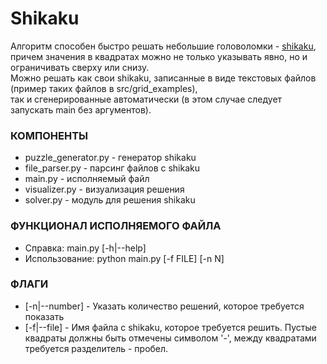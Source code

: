 # Shikaku
Алгоритм способен быстро решать небольшие головоломки - [shikaku](https://en.wikipedia.org/wiki/Shikaku),  
причем значения в квадратах можно не только указывать явно, но и ограничивать сверху или снизу.  
Можно решать как свои shikaku, записанные в виде текстовых файлов (пример таких файлов в src/grid_examples),  
так и сгенерированные автоматически (в этом случае следует запускать main без аргументов).


### КОМПОНЕНТЫ
- puzzle_generator.py - генератор shikaku
- file_parser.py - парсинг файлов с shikaku
- main.py - исполняемый файл
- visualizer.py - визуализация решения
- solver.py - модуль для решения shikaku


### ФУНКЦИОНАЛ ИСПОЛНЯЕМОГО ФАЙЛА
- Справка: main.py [-h|--help]
- Использование: python main.py [-f FILE] [-n N]
 
### ФЛАГИ
- [-n|--number] - Указать количество решений, которое требуется показать
- [-f|--file] - Имя файла с shikaku, которое требуется решить. Пустые квадраты должны
быть отмечены символом '-', между квадратами требуется разделитель - пробел.
